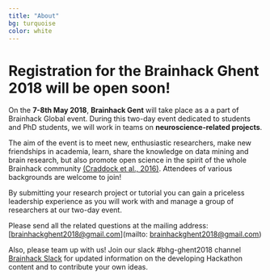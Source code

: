 ```yaml
---
title: "About"	
bg: turquoise
color: white
---
```

	
# Registration for the  Brainhack Ghent  2018 will be open soon!


On the  **7-8th May 2018**,  **Brainhack Gent** will take place as a a part of Brainhack Global event. During this two-day event dedicated to students and PhD students, we will work in teams on **neuroscience-related projects**. 

The aim of the event is to meet new, enthusiastic researchers, make new friendships in academia, learn, share the knowledge on data mining and brain research, but also promote open science in the spirit of the whole Brainhack community [(Craddock et al., 2016)](https://gigascience.biomedcentral.com/articles/10.1186/s13742-016-0121-x). Attendees  of various backgrounds are welcome to join!

By submitting your research project or tutorial you can gain a priceless leadership experience as you will  work with and manage a group of researchers at our two-day event.

Please send all the related questions at the mailing address: [brainhackghent2018@gmail.com](mailto: brainhackghent2018@gmail.com)

Also, please team up with us! Join our slack #bhg-ghent2018 channel [Brainhack Slack](https://brainhack-slack-invite.herokuapp.com/) for updated information on the developing Hackathon content and to contribute your own ideas.



